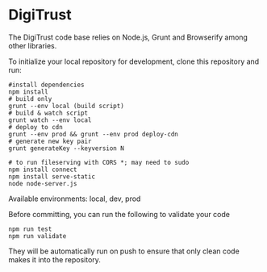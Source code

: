 # DigiTrust

The DigiTrust code base relies on Node.js, Grunt and Browserify among other libraries.

To initialize your local repository for development, clone this repository and run:

    #install dependencies
    npm install
    # build only
    grunt --env local (build script)
    # build & watch script
    grunt watch --env local
    # deploy to cdn
    grunt --env prod && grunt --env prod deploy-cdn
    # generate new key pair
    grunt generateKey --keyversion N

    # to run fileserving with CORS *; may need to sudo
    npm install connect
    npm install serve-static
    node node-server.js

Available environments: local, dev, prod

Before committing, you can run the following to validate your code

    npm run test
    npm run validate

They will be automatically run on push to ensure that only clean code makes it into the repository.

